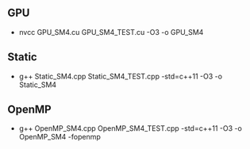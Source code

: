 ## GPU
- nvcc GPU_SM4.cu GPU_SM4_TEST.cu -O3 -o GPU_SM4

## Static
- g++ Static_SM4.cpp Static_SM4_TEST.cpp  -std=c++11 -O3 -o Static_SM4

## OpenMP
- g++ OpenMP_SM4.cpp OpenMP_SM4_TEST.cpp  -std=c++11 -O3 -o OpenMP_SM4  -fopenmp